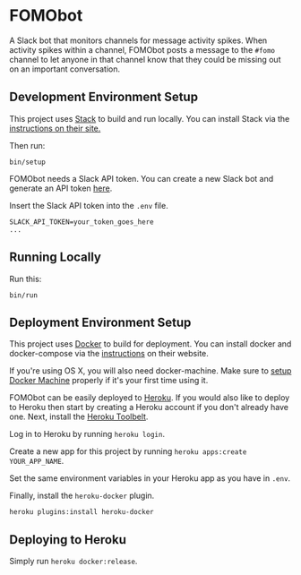 # FOMObot

A Slack bot that monitors channels for message activity spikes. When activity
spikes within a channel, FOMObot posts a message to the `#fomo` channel to let
anyone in that channel know that they could be missing out on an important
conversation.

## Development Environment Setup

This project uses [Stack] to build and run locally. You can install Stack via
the [instructions on their site.](http://docs.haskellstack.org/en/stable/README/)

[Stack]: http://docs.haskellstack.org/en/stable/README/

Then run:

```
bin/setup
```

FOMObot needs a Slack API token. You can create a new Slack bot and
generate an API token [here](https://my.slack.com/services/new/bot).

Insert the Slack API token into the `.env` file.

```
SLACK_API_TOKEN=your_token_goes_here
...
```

## Running Locally

Run this:

```
bin/run
```

## Deployment Environment Setup

This project uses [Docker] to build for deployment. You can install docker and
docker-compose via the [instructions] on their website.

[Docker]: https://docker.com
[instructions]: https://docs.docker.com/engine/installation

If you're using OS X, you will also need docker-machine. Make sure to [setup
Docker Machine] properly if it's your first time using it.

[setup Docker Machine]: https://docs.docker.com/machine/get-started

FOMObot can be easily deployed to [Heroku]. If you would also like to deploy to
Heroku then start by creating a Heroku account if you don't already have one.
Next, install the [Heroku Toolbelt].

[Heroku]: https://www.heroku.com/
[Heroku Toolbelt]: https://toolbelt.heroku.com/

Log in to Heroku by running `heroku login`.

Create a new app for this project by running `heroku apps:create YOUR_APP_NAME`.

Set the same environment variables in your Heroku app as you have in `.env`.

Finally, install the `heroku-docker` plugin.

```
heroku plugins:install heroku-docker
```

## Deploying to Heroku

Simply run `heroku docker:release`.
